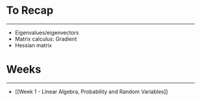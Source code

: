 
# To Recap
---

* Eigenvalues/eigenvectors
* Matrix calculus: Gradient
* Hessian matrix


# Weeks
---

* [[Week 1 - Linear Algebra, Probability and Random Variables]]